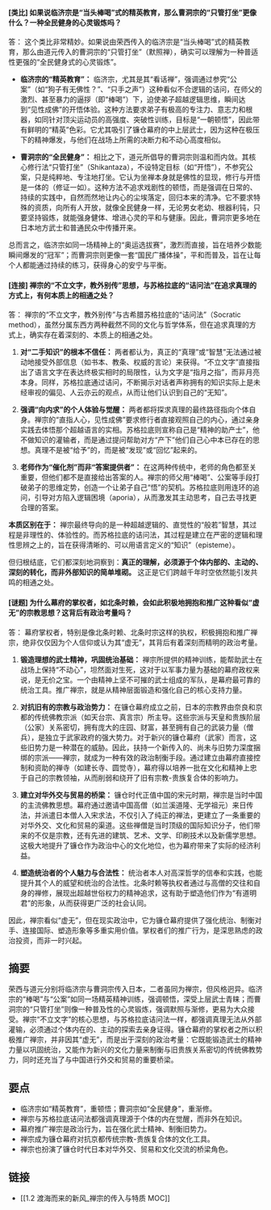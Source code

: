 #### [类比] 如果说临济宗是“当头棒喝”式的精英教育，那么曹洞宗的“只管打坐”更像什么？一种全民健身的心灵锻炼吗？
答：
这个类比非常精妙。如果说由荣西传入的临济宗是“当头棒喝”式的精英教育，那么由道元传入的曹洞宗的“只管打坐”（默照禅），确实可以理解为一种普适性更强的“全民健身式的心灵锻炼”。

*   **临济宗的“精英教育”：** 临济宗，尤其是其“看话禅”，强调通过参究“公案”（如“狗子有无佛性？”、“只手之声”）这种看似不合逻辑的诘问，在师父的激烈、甚至暴力的逼拶（即“棒喝”）下，迫使弟子超越逻辑思维，瞬间达到“见性成佛”的开悟体验。这种方法要求弟子有极高的专注力、意志力和根器，如同针对顶尖运动员的高强度、突破性训练，目标是“一朝顿悟”，因此带有鲜明的“精英”色彩。它尤其吸引了镰仓幕府的中上层武士，因为这种在极压下的精神爆发，与他们在战场上所需的决断力和不动心高度相似。

*   **曹洞宗的“全民健身”：** 相比之下，道元所倡导的曹洞宗则温和而内敛。其核心修行法“只管打坐”（Shikantaza），不设特定目标（如“开悟”），不参究公案，只是纯粹地、专注地打坐。它认为坐禅本身就是佛性的显现，修行与开悟是一体的（修证一如）。这种方法不追求戏剧性的顿悟，而是强调在日常的、持续的实践中，自然而然地让内心的尘埃落定，回归本来的清净。它不要求特殊的资质，向所有人开放，就像全民健身一样，无论男女老幼、根器利钝，只要坚持锻炼，就能强身健体、增进心灵的平和与健康。因此，曹洞宗更多地在日本地方武士和普通民众中传播开来。

总而言之，临济宗如同一场精神上的“奥运选拔赛”，激烈而直接，旨在培养少数能瞬间爆发的“冠军”；而曹洞宗则更像一套“国民广播体操”，平和而普及，旨在让每个人都能通过持续的练习，获得身心的安宁与平衡。

#### [连接] 禅宗的“不立文字，教外别传”思想，与苏格拉底的“诘问法”在追求真理的方式上，有何本质上的相通之处？
答：
禅宗的“不立文字，教外别传”与古希腊苏格拉底的“诘问法”（Socratic method），虽然分属东西方两种截然不同的文化与哲学体系，但在追求真理的方式上，确实存在着深刻的、本质上的相通之处。

1.  **对“二手知识”的根本不信任：** 两者都认为，真正的“真理”或“智慧”无法通过被动地接受外部信息（如书本、教条、权威的言论）来获得。“不立文字”直接指出了语言文字在表达终极实相时的局限性，认为文字是“指月之指”，而非月亮本身。同样，苏格拉底通过诘问，不断揭示对话者声称拥有的知识实际上是未经审视的偏见、人云亦云的观点，从而让他们认识到自己的“无知”。

2.  **强调“向内求”的个人体验与觉醒：** 两者都将探求真理的最终路径指向个体自身。禅宗的“直指人心，见性成佛”要求修行者直接观照自己的内心，通过亲身实践去体悟那个超越语言的实相。苏格拉底则宣称自己是“精神的助产士”，他不做知识的灌输者，而是通过提问帮助对方“产下”他们自己心中本已存在的思想。真理不是被“给予”的，而是被“发现”或“回忆”起来的。

3.  **老师作为“催化剂”而非“答案提供者”：** 在这两种传统中，老师的角色都至关重要，但他们都不是直接给出答案的人。禅宗的师父用“棒喝”、公案等手段打破弟子的思维定势，创造一个让弟子自己“悟”的契机。苏格拉底则用连环的追问，引导对方陷入逻辑困境（aporia），从而激发其主动思考，自己去寻找更合理的答案。

**本质区别在于：** 禅宗最终导向的是一种超越逻辑的、直觉性的“般若”智慧，其过程是非理性的、体验性的。而苏格拉底的诘问法，其过程是建立在严密的逻辑和理性思辨之上的，旨在获得清晰的、可以用语言定义的“知识”（episteme）。

但归根结底，它们都深刻地洞察到：**真正的理解，必须源于个体内部的、主动的、深刻的转化，而非外部知识的简单堆砌。** 这正是它们跨越千年时空依然能引发共鸣的相通之处。

#### [谜题] 为什么幕府的掌权者，如北条时赖，会如此积极地拥抱和推广这种看似“虚无”的宗教思想？这背后有政治考量吗？
答：
幕府掌权者，特别是像北条时赖、北条时宗这样的执权，积极拥抱和推广禅宗，绝非仅仅因为个人信仰或认为其“虚无”，其背后有着深刻而精明的政治考量。

1.  **锻造理想的武士精神，巩固统治基础：** 禅宗所提供的精神训练，能帮助武士在战场上保持“不动心”，坦然面对生死，这对于以军事力量为基础的幕府政权来说，是无价之宝。一个由精神上坚不可摧的武士组成的军队，是幕府最可靠的统治工具。推广禅宗，就是从精神层面锻造和强化自己的核心支持力量。

2.  **对抗旧有的宗教与政治势力：** 在镰仓幕府成立之前，日本的宗教界由奈良和京都的传统佛教宗派（如天台宗、真言宗）所主导。这些宗派与天皇和贵族阶层（公家）关系密切，拥有庞大的庄园、财富，甚至拥有自己的武装力量（僧兵），是独立于武家政府的强大势力。对于新兴的镰仓幕府（武家）而言，这些旧势力是一种潜在的威胁。因此，扶持一个新传入的、尚未与旧势力深度捆绑的宗派——禅宗，就成为一种有效的政治制衡手段。通过建立由幕府直接控制和资助的禅寺（如建长寺、圆觉寺），幕府得以培养一批在文化和精神上忠于自己的宗教领袖，从而削弱和绕开了旧有宗教-贵族复合体的影响力。

3.  **建立对华外交与贸易的桥梁：** 镰仓时代正值中国的宋元时期，禅宗是当时中国的主流佛教思想。幕府通过邀请中国高僧（如兰溪道隆、无学祖元）来日传法，并派遣日本僧人入宋求法，不仅引入了纯正的禅法，更建立了一条重要的对华外交、文化和贸易的渠道。这些禅僧是当时顶级的国际知识分子，他们带来的不仅是宗教，还有先进的建筑、艺术、文学、印刷技术以及新儒学思想。这极大地提升了镰仓作为政治中心的文化地位，也为幕府带来了实际的经济利益。

4.  **塑造统治者的个人魅力与合法性：** 统治者本人对高深哲学的信奉和实践，也能提升其个人的威望和统治的合法性。北条时赖等执权者通过与高僧的交往和自身的禅修，展现出超越世俗权力的精神追求，这有助于塑造他们作为“有道明君”的形象，从而获得更广泛的社会认同。

因此，禅宗看似“虚无”，但在现实政治中，它为镰仓幕府提供了强化统治、制衡对手、连接国际、塑造形象等多重实用价值。掌权者们的推广行为，是深思熟虑的政治投资，而非一时兴起。

## 摘要
荣西与道元分别将临济宗与曹洞宗传入日本，二者虽同为禅宗，但风格迥异。临济宗的“棒喝”与“公案”如同一场精英精神训练，强调顿悟，深受上层武士青睐；而曹洞宗的“只管打坐”则像一种普及性的心灵锻炼，强调默照与渐修，更易为大众接受。禅宗“不立文字”的核心思想，与苏格拉底诘问法一样，都强调真理无法从外部灌输，必须通过个体内在的、主动的探索去亲身证得。镰仓幕府的掌权者之所以积极推广禅宗，并非因其“虚无”，而是出于深刻的政治考量：它既能锻造武士的精神力量以巩固统治，又能作为新兴的文化力量来制衡与旧贵族关系密切的传统佛教势力，同时还充当了与中国进行外交和贸易的重要桥梁。

## 要点
- 临济宗如“精英教育”，重顿悟；曹洞宗如“全民健身”，重渐修。
- 禅宗与苏格拉底诘问法都强调真理源于个体的内在觉醒，而非外在知识。
- 幕府推广禅宗是政治行为，旨在强化武士精神、制衡旧势力。
- 禅宗成为镰仓幕府对抗京都传统宗教-贵族复合体的文化工具。
- 禅宗也扮演了镰仓时代日本对华外交、贸易和文化交流的桥梁角色。

## 链接
- [[1.2 渡海而来的新风_禅宗的传入与特质 MOC]]
